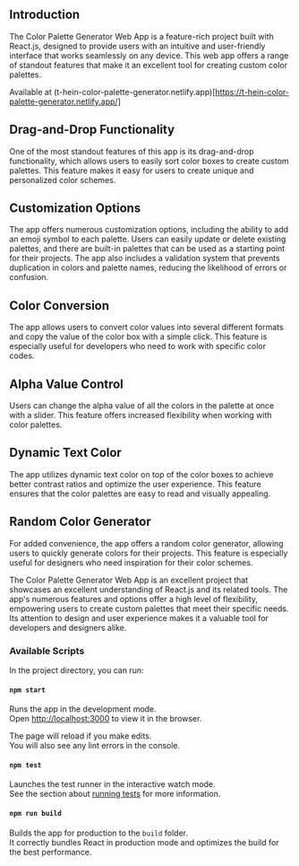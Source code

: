 ## Introduction

The Color Palette Generator Web App is a feature-rich project built with React.js, designed to provide users with an intuitive and user-friendly interface that works seamlessly on any device. This web app offers a range of standout features that make it an excellent tool for creating custom color palettes.

Available at (t-hein-color-palette-generator.netlify.app)[https://t-hein-color-palette-generator.netlify.app/]

## Drag-and-Drop Functionality

One of the most standout features of this app is its drag-and-drop functionality, which allows users to easily sort color boxes to create custom palettes. This feature makes it easy for users to create unique and personalized color schemes.

## Customization Options

The app offers numerous customization options, including the ability to add an emoji symbol to each palette. Users can easily update or delete existing palettes, and there are built-in palettes that can be used as a starting point for their projects. The app also includes a validation system that prevents duplication in colors and palette names, reducing the likelihood of errors or confusion.

## Color Conversion

The app allows users to convert color values into several different formats and copy the value of the color box with a simple click. This feature is especially useful for developers who need to work with specific color codes.

## Alpha Value Control

Users can change the alpha value of all the colors in the palette at once with a slider. This feature offers increased flexibility when working with color palettes.

## Dynamic Text Color

The app utilizes dynamic text color on top of the color boxes to achieve better contrast ratios and optimize the user experience. This feature ensures that the color palettes are easy to read and visually appealing.

## Random Color Generator

For added convenience, the app offers a random color generator, allowing users to quickly generate colors for their projects. This feature is especially useful for designers who need inspiration for their color schemes.

The Color Palette Generator Web App is an excellent project that showcases an excellent understanding of React.js and its related tools. The app's numerous features and options offer a high level of flexibility, empowering users to create custom palettes that meet their specific needs. Its attention to design and user experience makes it a valuable tool for developers and designers alike.

### Available Scripts

In the project directory, you can run:

#### `npm start`

Runs the app in the development mode.\
Open [http://localhost:3000](http://localhost:3000) to view it in the browser.

The page will reload if you make edits.\
You will also see any lint errors in the console.

#### `npm test`

Launches the test runner in the interactive watch mode.\
See the section about [running tests](https://facebook.github.io/create-react-app/docs/running-tests) for more information.

#### `npm run build`

Builds the app for production to the `build` folder.\
It correctly bundles React in production mode and optimizes the build for the best performance.

